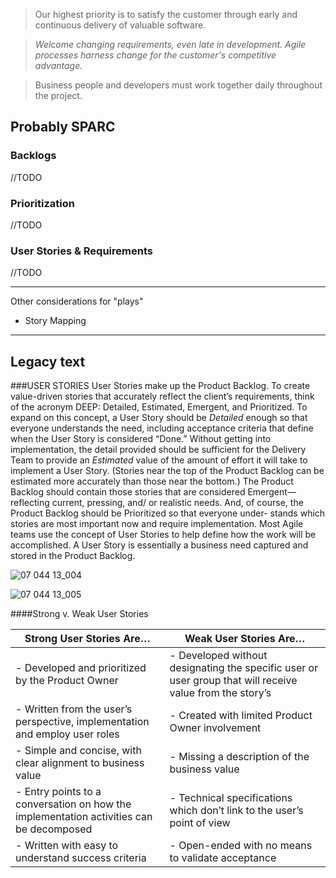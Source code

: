 > Our highest priority is to satisfy the customer through early and continuous delivery of valuable software.

> *Welcome changing requirements, even late in development. Agile processes harness change for the customer's competitive advantage.*

> Business people and developers must work together daily throughout the project.



## Probably SPARC

### Backlogs
//TODO

### Prioritization
//TODO

### User Stories & Requirements
//TODO

------
Other considerations for "plays"
- Story Mapping


-----
Legacy text
-----

###USER STORIES
User Stories make up the Product Backlog. To create value-driven stories that accurately reflect the client’s requirements, think of the acronym DEEP: Detailed, Estimated, Emergent, and Prioritized. To expand on this concept, a User Story should be _Detailed_ enough so that everyone understands the need, including acceptance criteria that define when the User Story is considered “Done.” Without getting into implementation, the detail provided should be sufficient for the Delivery Team to provide an _Estimated_ value of the amount of effort it will take to implement a User Story. (Stories near the top of the Product Backlog can be estimated more accurately than those near the bottom.) The Product Backlog should contain those stories that are considered Emergent—reflecting current, pressing, and/ or realistic needs. And, of course, the Product Backlog should be Prioritized so that everyone under- stands which stories are most important now and require implementation.
Most Agile teams use the concept of User Stories to help define how the work will be accomplished. A User Story is essentially a business need captured and stored in the Product Backlog.

![07 044 13_004](https://cloud.githubusercontent.com/assets/5417850/10046739/931a9dc0-61d8-11e5-8d3b-514904299851.jpg)

![07 044 13_005](https://cloud.githubusercontent.com/assets/5417850/10046740/931f44ce-61d8-11e5-91b5-f25e94348b2d.jpg)

####Strong v. Weak User Stories


| **Strong User Stories Are…** | **Weak User Stories Are…** | 
| ---------------------------- | -------------------------- |
| - Developed and prioritized by the Product Owner | - Developed without designating the specific user or user group that will receive value from the story’s |
| - Written from the user’s perspective, implementation and employ user roles | - Created with limited Product Owner involvement |
| - Simple and concise, with clear alignment to business value | - Missing a description of the business value |
| - Entry points to a conversation on how the implementation activities can be decomposed | - Technical specifications which don’t link to the user’s point of view |
| - Written with easy to understand success criteria | - Open-ended with no means to validate acceptance |